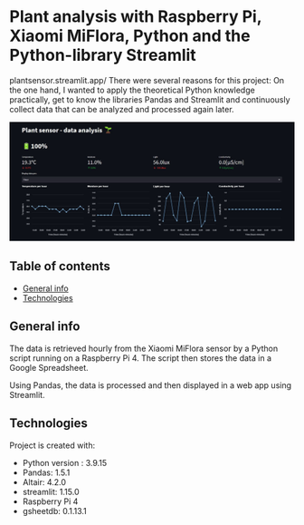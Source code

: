 # Plant analysis with Raspberry Pi, Xiaomi MiFlora, Python and the Python-library Streamlit

plantsensor.streamlit.app/
There were several reasons for this project: On the one hand, I wanted to apply the theoretical Python knowledge practically,
get to know the libraries Pandas and Streamlit and continuously collect data that can be analyzed and processed again later.

![Landing Page](./images/streamlit_landingpage.jpg)

## Table of contents
* [General info](#general-info)
* [Technologies](#technologies)

## General info
The data is retrieved hourly from the Xiaomi MiFlora sensor by a Python script running on a Raspberry Pi 4. The script then stores the data in a Google Spreadsheet.

Using Pandas, the data is processed and then displayed in a web app using Streamlit.

## Technologies
Project is created with:
* Python version : 3.9.15
* Pandas: 1.5.1
* Altair: 4.2.0
* streamlit: 1.15.0
* Raspberry Pi 4
* gsheetdb: 0.1.13.1
